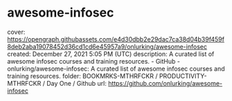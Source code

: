 # awesome-infosec

cover: https://opengraph.githubassets.com/e4d30dbb2e29dac7ca38d04b39f459f8deb2aba19078452d36cd1cd6e45957a9/onlurking/awesome-infosec
created: December 27, 2021 5:05 PM (UTC)
description: A curated list of awesome infosec courses and training resources. - GitHub - onlurking/awesome-infosec: A curated list of awesome infosec courses and training resources.
folder: BOOKMRKS-MTHRFCKR / PRODUCTIVITY-MTHRFCKR / Day One / Github
url: https://github.com/onlurking/awesome-infosec